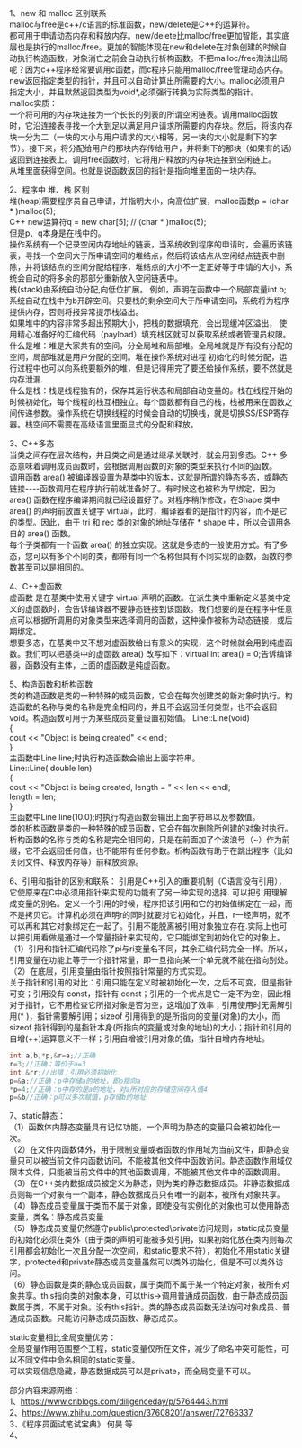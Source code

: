 1、new 和 malloc 区别联系  
malloc与free是c++/c语言的标准函数，new/delete是C++的运算符。  
都可用于申请动态内存和释放内存。new/delete比malloc/free更加智能，其实底层也是执行的malloc/free。更加的智能体现在new和delete在对象创建的时候自动执行构造函数，对象消亡之前会自动执行析构函数。不把malloc/free淘汰出局呢？因为c++程序经常要调用c函数，而c程序只能用malloc/free管理动态内存。  
new返回指定类型的指针，并且可以自动计算出所需要的大小。malloc必须用户指定大小，并且默然返回类型为void*,必须强行转换为实际类型的指针。  
malloc实质：  
一个将可用的内存块连接为一个长长的列表的所谓空闲链表。调用malloc函数时，它沿连接表寻找一个大到足以满足用户请求所需要的内存块。然后，将该内存块一分为二（一块的大小与用户请求的大小相等，另一块的大小就是剩下的字节）。接下来，将分配给用户的那块内存传给用户，并将剩下的那块（如果有的话）返回到连接表上。调用free函数时，它将用户释放的内存块连接到空闲链上。  
从堆里面获得空间。也就是说函数返回的指针是指向堆里面的一块内存。  

2、程序中 堆、栈 区别  
堆(heap)需要程序员自己申请，并指明大小，向高位扩展，malloc函数p = (char * )malloc(5);  
C++ new运算符q = new char[5]; // (char * )malloc(5);  
但是p、q本身是在栈中的。  
操作系统有一个记录空闲内存地址的链表，当系统收到程序的申请时，会遍历该链表，寻找一个空间大于所申请空间的堆结点，然后将该结点从空闲结点链表中删除，并将该结点的空间分配给程序，堆结点的大小不一定正好等于申请的大小，系统会自动的将多余的那部分重新放入空闲链表中。  
栈(stack)由系统自动分配,向低位扩展。 例如，声明在函数中一个局部变量int b; 系统自动在栈中为b开辟空间。只要栈的剩余空间大于所申请空间，系统将为程序提供内存，否则将报异常提示栈溢出。  
如果堆中的内容非常多超出预期大小，把栈的数据填充，会出现缓冲区溢出， 使用精心准备好的汇编代码（payload）填充栈区就可以获取系统或者管理员权限。  
什么是堆：堆是大家共有的空间，分全局堆和局部堆。全局堆就是所有没有分配的空间，局部堆就是用户分配的空间。堆在操作系统对进程 初始化的时候分配，运行过程中也可以向系统要额外的堆，但是记得用完了要还给操作系统，要不然就是内存泄漏.  
什么是栈：栈是线程独有的，保存其运行状态和局部自动变量的。栈在线程开始的时候初始化，每个线程的栈互相独立。每个函数都有自己的栈，栈被用来在函数之间传递参数。操作系统在切换线程的时候会自动的切换栈，就是切换SS/ESP寄存器。栈空间不需要在高级语言里面显式的分配和释放。  
  
3、C++多态  
当类之间存在层次结构，并且类之间是通过继承关联时，就会用到多态。C++ 多态意味着调用成员函数时，会根据调用函数的对象的类型来执行不同的函数。  
调用函数 area() 被编译器设置为基类中的版本，这就是所谓的静态多态，或静态链接----函数调用在程序执行前就准备好了。有时候这也被称为早绑定，因为 area() 函数在程序编译期间就已经设置好了。对程序稍作修改，在Shape 类中area() 的声明前放置关键字 virtual，此时，编译器看的是指针的内容，而不是它的类型。因此，由于 tri 和 rec 类的对象的地址存储在 * shape 中，所以会调用各自的 area() 函数。  
每个子类都有一个函数 area() 的独立实现。这就是多态的一般使用方式。有了多态，您可以有多个不同的类，都带有同一个名称但具有不同实现的函数，函数的参数甚至可以是相同的。  
  
4、C++虚函数  
虚函数 是在基类中使用关键字 virtual 声明的函数。在派生类中重新定义基类中定义的虚函数时，会告诉编译器不要静态链接到该函数。我们想要的是在程序中任意点可以根据所调用的对象类型来选择调用的函数，这种操作被称为动态链接，或后期绑定。  
想要多态，在基类中又不想对虚函数给出有意义的实现，这个时候就会用到纯虚函数。我们可以把基类中的虚函数 area() 改写如下：virtual int area() = 0;告诉编译器，函数没有主体，上面的虚函数是纯虚函数。  
  
5、构造函数和析构函数  
类的构造函数是类的一种特殊的成员函数，它会在每次创建类的新对象时执行。构造函数的名称与类的名称是完全相同的，并且不会返回任何类型，也不会返回 void。构造函数可用于为某些成员变量设置初始值。
Line::Line(void)  
{  
 cout << "Object is being created" << endl;  
}  
主函数中Line line;时执行构造函数会输出上面字符串。  
Line::Line( double len)  
{  
 cout << "Object is being created, length = " << len << endl;  
 length = len;  
}  
主函数中Line line(10.0);时执行构造函数会输出上面字符串以及参数值。  
类的析构函数是类的一种特殊的成员函数，它会在每次删除所创建的对象时执行。析构函数的名称与类的名称是完全相同的，只是在前面加了个波浪号（~）作为前缀，它不会返回任何值，也不能带有任何参数。析构函数有助于在跳出程序（比如关闭文件、释放内存等）前释放资源。  
  
6、引用和指针的区别和联系： 
引用是C++引入的重要机制（C语言没有引用），它使原来在C中必须用指针来实现的功能有了另一种实现的选择.
可以把引用理解成变量的别名。定义一个引用的时候，程序把该引用和它的初始值绑定在一起，而不是拷贝它。计算机必须在声明r的同时就要对它初始化，并且，r一经声明，就不可以再和其它对象绑定在一起了。引用不能脱离被引用对象独立存在.实际上也可以把引用看做是通过一个常量指针来实现的，它只能绑定到初始化它的对象上。  
（1）引用和指针汇编代码除了pi与ri变量名不同，其余汇编代码完全一样。所以，引用变量在功能上等于一个指针常量，即一旦指向某一个单元就不能在指向别处。  
（2）在底层，引用变量由指针按照指针常量的方式实现。  
关于指针和引用的对比：引用只能在定义时被初始化一次，之后不可变，但是指针可变；引用没有 const，指针有 const；引用的一个优点是它一定不为空，因此相对于指针，它不用检查它所指对象是否为空，这增加了效率；引用使用时无需解引用(* )，指针需要解引用；sizeof 引用得到的是所指向的变量(对象)的大小，而sizeof 指针得到的是指针本身(所指向的变量或对象的地址)的大小；指针和引用的自增(++)运算意义不一样；引用自增被引用对象的值，指针自增内存地址。  
```C++
int a,b,*p,&r=a;//正确
r=3;//正确：等价于a=3
int &rr;//出错：引用必须初始化
p=&a;//正确：p中存储a的地址，即p指向a
*p=4;//正确：p中存的是a的地址，对a所对应的存储空间存入值4
p=&b//正确：p可以多次赋值，p存储b的地址
```
  
7、static静态：  
（1）函数体内静态变量具有记忆功能，一个声明为静态的变量只会被初始化一次。  
（2）在文件内函数体外，用于限制变量或者函数的作用域为当前文件，即静态变量只可以被当前文件内函数访问，不能被其他文件中函数访问。静态函数作用域仅限本文件，只能被当前文件中的其他函数调用，不能被其他文件中的函数调用。  
（3）在C++类内数据成员被定义为静态，则为类的静态数据成员。非静态数据成员则每一个对象有一个副本，静态数据成员只有唯一的副本，被所有对象共享。  
（4）静态成员变量属于类而不属于对象，即使没有实例化的对象也可以使用静态变量，类名：静态成员变量  
（5）静态成员变量仍然遵守public\protected\private访问规则，static成员变量的初始化必须在类外（由于类的声明可能被多处引用，如果初始化放在类内则每次引用都会初始化一次且分配一次空间，和static要求不符），初始化不用static关键字，protected和private静态成员变量虽然可以类外初始化，但是不可以类外访问。  
（6）静态函数是类的静态成员函数，属于类而不属于某一个特定对象，被所有对象共享。this指向类的对象本身，可以this->调用普通成员函数，由于静态成员函数属于类，不属于对象。没有this指针。类的静态成员函数无法访问对象成员、普通成员函数。只能访问静态成员函数、静态成员。  
  
static变量相比全局变量优势：  
全局变量作用范围整个工程，static变量仅所在文件，减少了命名冲突可能性，可以不同文件中命名相同的static变量。  
可以实现信息隐藏，静态数据成员可以是private，而全局变量不可以。  
  

部分内容来源网络：  
1、https://www.cnblogs.com/diligenceday/p/5764443.html  
2、https://www.zhihu.com/question/37608201/answer/72766337    
3、《程序员面试笔试宝典》  何昊 等   
4、  
